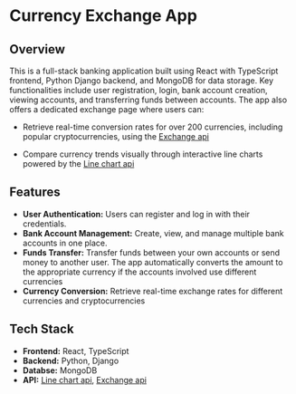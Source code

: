 # Currency Exchange App

## Overview

This is a full-stack banking application built using React with TypeScript frontend, Python Django backend, and MongoDB for data storage. Key functionalities include user registration, login, bank account creation, viewing accounts, and transferring funds between accounts. The app also offers a dedicated exchange page where users can:

- Retrieve real-time conversion rates for over 200 currencies, including popular cryptocurrencies, using the [Exchange api](https://github.com/fawazahmed0/exchange-api?tab=readme-ov-file)

- Compare currency trends visually through interactive line charts powered by the [Line chart api](https://mui.com/x/api/charts/line-chart/)

## Features

- **User Authentication:** Users can register and log in with their credentials.
- **Bank Account Management:** Create, view, and manage multiple bank accounts in one place.
- **Funds Transfer:** Transfer funds between your own accounts or send money to another user. The app automatically converts the amount to the appropriate currency if the accounts involved use different currencies
- **Currency Conversion:** Retrieve real-time exchange rates for different currencies and cryptocurrencies

## Tech Stack

- **Frontend:** React, TypeScript
- **Backend:** Python, Django
- **Databse:** MongoDB
- **API:** [Line chart api](https://mui.com/x/api/charts/line-chart/), [Exchange api](https://github.com/fawazahmed0/exchange-api?tab=readme-ov-file)
